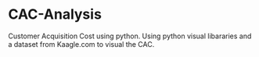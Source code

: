 # CAC-Analysis
Customer Acquisition Cost using python.
Using python visual libararies and a dataset from Kaagle.com to visual the CAC.
